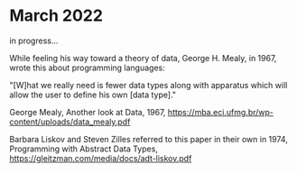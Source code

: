 # March 2022

in progress...

While feeling his way toward a theory of data, George H. Mealy, in 1967, wrote this about programming languages:

"[W]hat we really need is fewer data types along with apparatus which will allow the user to define his own [data type]."

George Mealy, Another look at Data, 1967,
https://mba.eci.ufmg.br/wp-content/uploads/data_mealy.pdf

Barbara Liskov and Steven Zilles referred to this paper in their own in 1974, Programming with Abstract Data Types,
https://gleitzman.com/media/docs/adt-liskov.pdf



